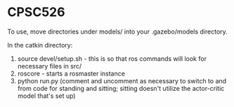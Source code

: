 # CPSC526

To use, move directories under models/ into your .gazebo/models directory.

In the catkin directory: 
1. source devel/setup.sh - this is so that ros commands will look for necessary files in src/
2. roscore - starts a rosmaster instance
3. python run.py (comment and uncomment as necessary to switch to and from code for standing and sitting; sitting doesn't utilize the actor-critic model that's set up)
